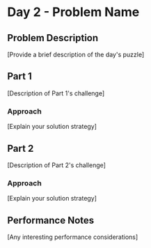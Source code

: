 # Day 2 - Problem Name

## Problem Description

[Provide a brief description of the day's puzzle]

## Part 1

[Description of Part 1's challenge]

### Approach

[Explain your solution strategy]

## Part 2

[Description of Part 2's challenge]

### Approach

[Explain your solution strategy]

## Performance Notes

[Any interesting performance considerations]